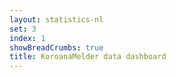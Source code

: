 ```yaml
---
layout: statistics-nl
set: 3
index: 1
showBreadCrumbs: true
title: KoroanaMelder data dashboard 
---
```

